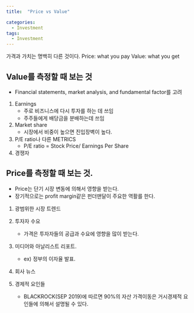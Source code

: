 ```yaml
---
title:  "Price vs Value"

categories:
  - Investment 
tags:
  - Investment
---
```


가격과 가치는 명백히 다른 것이다. 
Price: what you pay
Value: what you get

## Value를 측정할 때 보는 것

- Financial statements, market analysis, and fundamental factor를 고려

1. Earnings
    - 주로 비즈니스에 다시 투자를 하는 데 쓰임
    - 주주들에게 배당금을 분배하는데 쓰임
2. Market share
    - 시장에서 비중이 높으면 진입장벽이 높다.
3. P/E ratio나 다른 METRICS
    - P/E ratio = Stock Price/ Earnings Per Share
4. 경쟁자

## Price를 측정할 때 보는 것.

- Price는 단기 시장 변동에 의해서 영향을 받는다.
- 장기적으로는 profit margin같은 펀더맨달이 주요한 역활를 한다.

1. 광범위한 시장 트렌드


2. 투자자 수요
    - 가격은 투자자들의 공급과 수요에 영향을 많이 받는다.
3. 미디어와 아날리스트 리포트.
    - ex) 정부의 이자율 발표.
4. 회사 뉴스
5. 경제적 요인들
    - BLACKROCK(SEP 2019)에 따르면 90%의 자산 가격이동은 거시경제적 요인들에 의해서 설명될 수 있다.
